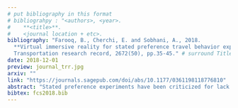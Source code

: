 ```yaml
---
# put bibliography in this format
# bibliograhpy : "<authors>, <year>.
#    **<title>**.
#    <journal location + etc>.
bibliography: "Farooq, B., Cherchi, E. and Sobhani, A., 2018.
  **Virtual immersive reality for stated preference travel behavior experiments: a case study of autonomous vehicles on urban roads**.
  Transportation research record, 2672(50), pp.35-45." # surround Title with **<title>**
date: 2018-12-01
preview: journal_trr.jpg
arxiv: ""
link: "https://journals.sagepub.com/doi/abs/10.1177/0361198118776810"
abstract: "Stated preference experiments have been criticized for lack of realism. This issue is particularly visible when the scenario does not have a well understood prior reference, as in the case of research into demand for autonomous vehicles. The paper presents Virtual Immersive Reality Environment (VIRE), which is capable of developing highly realistic, immersive, and interactive choice scenarios. We demonstrate the use of VIRE in researching pedestrian preferences related to autonomous vehicles and associated infrastructure changes on urban streets in Montréal, Canada. The results are compared with predominantly used approaches: text-only and visual aid. We show that VIRE results in respondents having better understanding of the scenario and it yields more consistent results."
bibtex: fcs2018.bib
---
```

